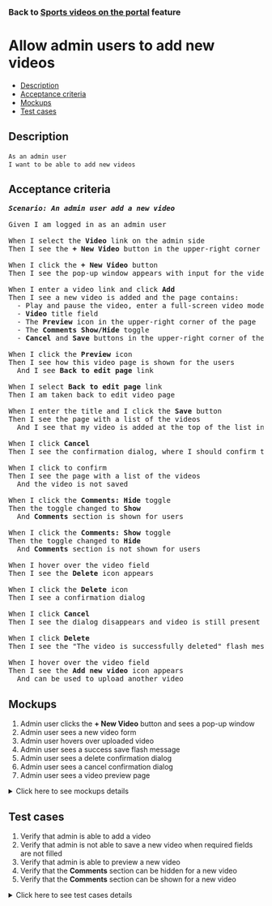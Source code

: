 ### Back to [Sports videos on the portal](../../) feature

# Allow admin users to add new videos

- [Description](#description)
- [Acceptance criteria](#acceptance-criteria)
- [Mockups](#mockups)
- [Test cases](#test-cases)

## Description

    As an admin user
    I want to be able to add new videos

## Acceptance criteria

<pre>
<b><i>Scenario: An admin user add a new video</i></b>

Given I am logged in as an admin user

When I select the <b>Video</b> link on the admin side 
Then I see the <b>+ New Video</b> button in the upper-right corner of the page

When I click the <b>+ New Video</b> button
Then I see the pop-up window appears with input for the video link, input to upload video, the <b>Cancel</b> and <b>Add</b> buttons

When I enter a video link and click <b>Add</b>
Then I see a new video is added and the page contains:
  - Play and pause the video, enter a full-screen video mode, configure video volume and video settings
  - <b>Video</b> title field
  - The <b>Preview</b> icon in the upper-right corner of the page
  - The <b>Comments Show/Hide</b> toggle
  - <b>Cancel</b> and <b>Save</b> buttons in the upper-right corner of the page (the <b>Save</b> button is disabled till required fields are not filled in)

When I click the <b>Preview</b> icon
Then I see how this video page is shown for the users
  And I see <b>Back to edit page</b> link

When I select <b>Back to edit page</b> link
Then I am taken back to edit video page

When I enter the title and I click the <b>Save</b> button
Then I see the page with a list of the videos
  And I see that my video is added at the top of the list in <b>Unpublished</b> state

When I click <b>Cancel</b>
Then I see the confirmation dialog, where I should confirm that I want to leave the form without saving changes

When I click to confirm
Then I see the page with a list of the videos
  And the video is not saved

When I click the <b>Comments: Hide</b> toggle
Then the toggle changed to <b>Show</b>
  And <b>Comments</b> section is shown for users

When I click the <b>Comments: Show</b> toggle
Then the toggle changed to <b>Hide</b>
  And <b>Comments</b> section is not shown for users

When I hover over the video field
Then I see the <b>Delete</b> icon appears

When I click the <b>Delete</b> icon
Then I see a confirmation dialog

When I click <b>Cancel</b>
Then I see the dialog disappears and video is still present

When I click <b>Delete</b>
Then I see the "The video is successfully deleted" flash message

When I hover over the video field
Then I see the <b>Add new video</b> icon appears
  And can be used to upload another video
</pre>

## Mockups

1. Admin user clicks the <b>+ New Video</b> button and sees a pop-up window
2. Admin user sees a new video form
3. Admin user hovers over uploaded video
4. Admin user sees a success save flash message
5. Admin user sees a delete confirmation dialog
6. Admin user sees a cancel confirmation dialog
7. Admin user sees a video preview page

<details>
  <summary>Click here to see mockups details</summary>

**1. Admin user clicks the + New Video button and sees a pop-up window:**

![Admin user clicks the + New Video button and sees a pop-up window](/products/sports_hub_portal/web_application_features/video_page/images/new_video_popup.png)

**2. Admin user sees a new video form:**

![Admin user sees a new video form](/products/sports_hub_portal/web_application_features/video_page/images/video_form.png)

**3. Admin user hovers over uploaded video:**

![Admin user hovers over uploaded video](/products/sports_hub_portal/web_application_features/video_page/images/hover_over_video.png)

**4. Admin user sees a success save flash message:**

![Admin user sees a success save flash message](/products/sports_hub_portal/web_application_features/video_page/images/success_save_message.png)

**5. Admin user sees a delete confirmation dialog:**

![Admin user sees a delete confirmation dialog](/products/sports_hub_portal/web_application_features/video_page/images/delete_confirmation.png)

**6. Admin user sees a cancel confirmation dialog:**

![Admin user sees a cancel confirmation dialog](/products/sports_hub_portal/web_application_features/video_page/images/cancel_confirmation.png)

**7. Admin user sees a video preview page:**

![Admin user sees a video preview page](/products/sports_hub_portal/web_application_features/video_page/images/video_preview.png)

</details>

## Test cases

1. Verify that admin is able to add a video
2. Verify that admin is not able to save a new video when required fields are not filled
3. Verify that admin is able to preview a new video
4. Verify that the <b>Comments</b> section can be hidden for a new video
5. Verify that the <b>Comments</b> section can be shown for a new video

<details>
  <summary>Click here to see test cases details</summary>

### **#1. Verify that admin is able to add a video**

|Preconditions|Steps|Expected result
--------------|-----|----------
|- Log in with admin account</br>- Go to the <b>Video</b> page|1) Click <b>+ New Video</b></br>2) Enter a video link and click <b>Add</b></br>3) Fill in the title field</br>4) Click <b>Save</b>|4) Admin user is redirected to the list of videos. The video is saved and appears at the top of the list in <b>Unpublished</b> state|

### **#2. Verify that admin is not able to save a new video when required fields are not filled**

|Preconditions|Steps|Expected result
--------------|-----|----------
|- Log in with admin account</br>- Go to the <b>Video</b> page|1) Click <b>+ New Video</b></br>2) Enter a video link and click <b>Add</b></br>3) Do not fill in the <b>Video title</b> required field</br>4) Click <b>Save</b></br>5) Delete the video</br>6) Fill in the <b>Video title</b> required field</br>7) Click <b>Save</b>|4) The required fields are highlighted in red. The validation message "Fill in all required fields" appears</br>7) The required fields are highlighted in red. The validation message "Fill in all required fields" appears|

### **#3. Verify that admin is able to preview a new video**

|Preconditions|Steps|Expected result
--------------|-----|----------
|- Log in with admin account</br>- Go to the <b>Video</b> page|1) Click <b>+ New Video</b></br>2) Upload video</br>3) Enter title</br>4) Click the <b>Preview</b> icon</br>5) Select <b>Back to edit page</b> link|4) The video is shown as it will appear for users</br>5) The video is back to edit mode|

### **#4. Verify that the Comments section can be hidden for a new video**

|Preconditions|Steps|Expected result
--------------|-----|----------
|- Log in with admin account</br>- Go to the <b>Video</b> page|1) Click <b>+ New Video</b></br>2) Upload video</br>3) Enter title</br>4) Click the <b>Comments: Show</b> toggle</br>5) Click <b>Save</b>|4) The <b>Comments</b> toggle changes to <b>Hide</b></br>5) The video is saved but the <b>Comments</b> section is not shown for users|

### **#5. Verify that the Comments section can be shown for a new video**

|Preconditions|Steps|Expected result
--------------|-----|----------
|- Log in with admin account</br>- Go to the <b>Video</b> page|1) Click <b>+ New Video</b></br>2) Upload video</br>3) Enter title</br>4) The <b>Comments</b> toggle is in <b>Show</b> state</br>5) Click <b>Save</b>|5) The video is saved with the <b>Comments</b> section shown for users|

</details>
